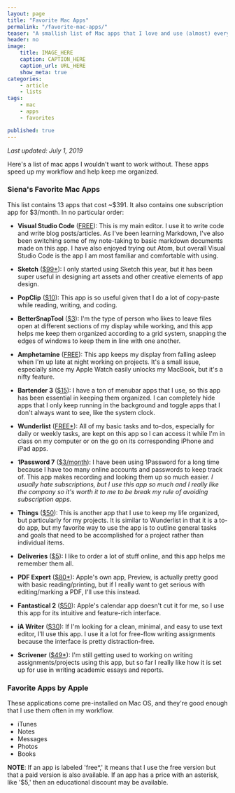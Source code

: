 ```yaml
---
layout: page
title: "Favorite Mac Apps"
permalink: "/favorite-mac-apps/"
teaser: "A smallish list of Mac apps that I love and use (almost) every day."
header: no
image:
    title: IMAGE_HERE
    caption: CAPTION_HERE
    caption_url: URL_HERE
    show_meta: true
categories:
    - article
    - lists
tags:
    - mac
    - apps
    - favorites

published: true 
---
```

*Last updated: July 1, 2019*

Here's a list of mac apps I wouldn't want to work without. These apps speed up my workflow and help keep me organized.  

### Siena's Favorite Mac Apps
This list contains 13 apps that cost ~\$391. It also contains one subscription app for \$3/month. In no particular order:

* __Visual Studio Code__ ([FREE](https://code.visualstudio.com)): This is my main editor. I use it to write code and write blog posts/articles. As I've been learning Markdown, I've also been switching some of my note-taking to basic markdown documents made on this app. I have also enjoyed trying out Atom, but overall Visual Studio Code is the app I am most familiar and comfortable with using. 

* __Sketch__ ([$99*](https://www.sketch.com)): I only started using Sketch this year, but it has been super useful in designing art assets and other creative elements of app design. 

* __PopClip__ ([$10](https://pilotmoon.com/popclip/)): This app is so useful given that I do a lot of copy-paste while reading, writing, and coding. 

* __BetterSnapTool__ ([$3](https://www.folivora.ai/downloads)): I'm the type of person who likes to leave files open at different sections of my display while working, and this app helps me keep them organized according to a grid system, snapping the edges of windows to keep them in line with one another. 

* __Amphetamine__ ([FREE](https://apps.apple.com/us/app/amphetamine/id937984704?mt=12)): This app keeps my display from falling asleep when I'm up late at night working on projects. It's a small issue, especially since my Apple Watch easily unlocks my MacBook, but it's a nifty feature. 

* __Bartender 3__ ([$15](https://www.macbartender.com)): I have a ton of menubar apps that I use, so this app has been essential in keeping them organized. I can completely hide apps that I only keep running in the background and toggle apps that I don't always want to see, like the system clock. 

* __Wunderlist__ ([FREE*](https://www.wunderlist.com)): All of my basic tasks and to-dos, especially for daily or weekly tasks, are kept on this app so I can access it while I'm in class on my computer or on the go on its corresponding iPhone and iPad apps. 

* __1Password 7__ ([$3/month](https://1password.com)): I have been using 1Password for a long time because I have too many online accounts and passwords to keep track of. This app makes recording and looking them up so much easier. *I usually hate subscriptions, but I use this app so much and I really like the company so it's worth it to me to be break my rule of avoiding subscription apps.* 

* __Things__ ([$50](https://culturedcode.com/things/)): This is another app that I use to keep my life organized, but particularly for my projects. It is similar to Wunderlist in that it is a to-do app, but my favorite way to use the app is to outline general tasks and goals that need to be accomplished for a project rather than individual items. 

* __Deliveries__ ([$5](https://junecloud.com/software/mac/deliveries.html)): I like to order a lot of stuff online, and this app helps me remember them all. 

* __PDF Expert__ ([$80*](https://pdfexpert.com)): Apple's own app, Preview, is actually pretty good with basic reading/printing, but if I really want to get serious with editing/marking a PDF, I'll use this instead. 

* __Fantastical 2__ ([$50](https://flexibits.com/fantastical)): Apple's calendar app doesn't cut it for me, so I use this app for its intuitive and feature-rich interface. 


* __iA Writer__ ([$30](https://ia.net/writer)): If I'm looking for a clean, minimal, and easy to use text editor, I'll use this app. I use it a lot for free-flow writing assignments because the interface is pretty distraction-free. 

* __Scrivener__ ([$49*](https://www.literatureandlatte.com/store/scrivener?tab=macOS)): I'm still getting used to working on writing assignments/projects using this app, but so far I really like how it is set up for use in writing academic essays and reports. 

### Favorite Apps by Apple
These applications come pre-installed on Mac OS, and they're good enough that I use them often in my workflow.

* iTunes
* Notes
* Messages
* Photos
* Books

**NOTE**: If an app is labeled 'free*,' it means that I use the free version but that a paid version is also available. If an app has a price with an asterisk, like '\$5,' then an educational discount may be available.